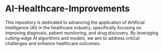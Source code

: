# AI-Healthcare-Improvements
This repository is dedicated to advancing the application of Artificial Intelligence (AI) in the healthcare industry, specifically focusing on improving diagnosis, patient monitoring, and drug discovery. By leveraging cutting-edge AI algorithms and models, we aim to address critical challenges and enhance healthcare outcomes.
